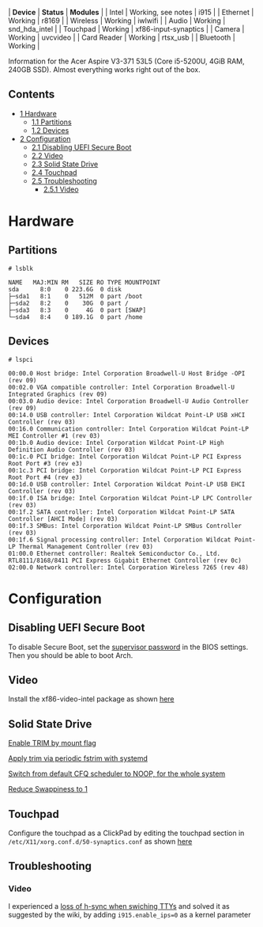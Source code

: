 | **Device** | **Status** | **Modules** |
| Intel | Working, see notes | i915 |
| Ethernet | Working | r8169 |
| Wireless | Working | iwlwifi |
| Audio | Working | snd_hda_intel |
| Touchpad | Working | xf86-input-synaptics |
| Camera | Working | uvcvideo |
| Card Reader | Working | rtsx_usb |
| Bluetooth | Working |

Information for the Acer Aspire V3-371 53L5 (Core i5-5200U, 4GiB RAM, 240GB SSD). Almost everything works right out of the box.

## Contents

*   [1 Hardware](#Hardware)
    *   [1.1 Partitions](#Partitions)
    *   [1.2 Devices](#Devices)
*   [2 Configuration](#Configuration)
    *   [2.1 Disabling UEFI Secure Boot](#Disabling_UEFI_Secure_Boot)
    *   [2.2 Video](#Video)
    *   [2.3 Solid State Drive](#Solid_State_Drive)
    *   [2.4 Touchpad](#Touchpad)
    *   [2.5 Troubleshooting](#Troubleshooting)
        *   [2.5.1 Video](#Video_2)

# Hardware

## Partitions

 `# lsblk` 
```
NAME   MAJ:MIN RM   SIZE RO TYPE MOUNTPOINT
sda      8:0    0 223.6G  0 disk 
├─sda1   8:1    0   512M  0 part /boot
├─sda2   8:2    0    30G  0 part /
├─sda3   8:3    0     4G  0 part [SWAP]
└─sda4   8:4    0 189.1G  0 part /home

```

## Devices

 `# lspci` 
```
00:00.0 Host bridge: Intel Corporation Broadwell-U Host Bridge -OPI (rev 09)
00:02.0 VGA compatible controller: Intel Corporation Broadwell-U Integrated Graphics (rev 09)
00:03.0 Audio device: Intel Corporation Broadwell-U Audio Controller (rev 09)
00:14.0 USB controller: Intel Corporation Wildcat Point-LP USB xHCI Controller (rev 03)
00:16.0 Communication controller: Intel Corporation Wildcat Point-LP MEI Controller #1 (rev 03)
00:1b.0 Audio device: Intel Corporation Wildcat Point-LP High Definition Audio Controller (rev 03)
00:1c.0 PCI bridge: Intel Corporation Wildcat Point-LP PCI Express Root Port #3 (rev e3)
00:1c.3 PCI bridge: Intel Corporation Wildcat Point-LP PCI Express Root Port #4 (rev e3)
00:1d.0 USB controller: Intel Corporation Wildcat Point-LP USB EHCI Controller (rev 03)
00:1f.0 ISA bridge: Intel Corporation Wildcat Point-LP LPC Controller (rev 03)
00:1f.2 SATA controller: Intel Corporation Wildcat Point-LP SATA Controller [AHCI Mode] (rev 03)
00:1f.3 SMBus: Intel Corporation Wildcat Point-LP SMBus Controller (rev 03)
00:1f.6 Signal processing controller: Intel Corporation Wildcat Point-LP Thermal Management Controller (rev 03)
01:00.0 Ethernet controller: Realtek Semiconductor Co., Ltd. RTL8111/8168/8411 PCI Express Gigabit Ethernet Controller (rev 0c)
02:00.0 Network controller: Intel Corporation Wireless 7265 (rev 48)

```

# Configuration

## Disabling UEFI Secure Boot

To disable Secure Boot, set the [supervisor password](https://acer.custhelp.com/app/answers/detail/a_id/29349/) in the BIOS settings. Then you should be able to boot Arch.

## Video

Install the xf86-video-intel package as shown [here](/index.php/Intel_graphics#Installation "Intel graphics")

## Solid State Drive

[Enable TRIM by mount flag](/index.php/Solid_State_Drives#Enable_continuous_TRIM_by_mount_flag "Solid State Drives")

[Apply trim via periodic fstrim with systemd](/index.php/Solid_State_Drives#Apply_TRIM_via_periodic_fstrim "Solid State Drives")

[Switch from default CFQ scheduler to NOOP, for the whole system](/index.php/Solid_State_Drives#Kernel_parameter_.28for_a_single_device.29 "Solid State Drives")

[Reduce Swappiness to 1](/index.php/Swap#Swappiness "Swap")

## Touchpad

Configure the touchpad as a ClickPad by editing the touchpad section in `/etc/X11/xorg.conf.d/50-synaptics.conf` as shown [here](/index.php/Touchpad_Synaptics#Buttonless_touchpads_.28aka_ClickPads.29 "Touchpad Synaptics")

## Troubleshooting

### Video

I experienced a [loss of h-sync when swiching TTYs](/index.php/Intel_graphics#Loss_of_horizontal_sync_when_switching_TTYs "Intel graphics") and solved it as suggested by the wiki, by adding `i915.enable_ips=0` as a kernel parameter